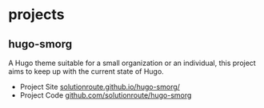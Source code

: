 # projects

## hugo-smorg

A Hugo theme suitable for a small organization or an individual, this project aims to keep up with the current state of Hugo. 

* Project Site [solutionroute.github.io/hugo-smorg/](https://solutionroute.github.io/hugo-smorg/)
* Project Code [github.com/solutionroute/hugo-smorg](https://github.com/solutionroute/hugo-smorg)
